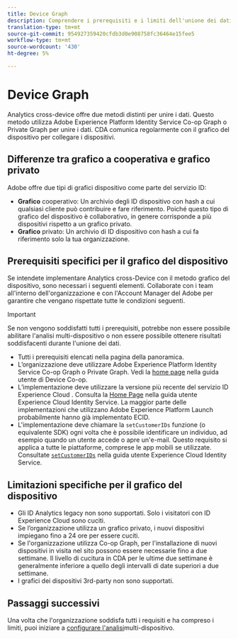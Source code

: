 ```yaml
---
title: Device Graph
description: Comprendere i prerequisiti e i limiti dell'unione dei dati utilizzando il grafico del dispositivo.
translation-type: tm+mt
source-git-commit: 954927359420cfdb3d0e908758fc36464e15fee5
workflow-type: tm+mt
source-wordcount: '430'
ht-degree: 5%

---
```



# Device Graph

Analytics cross-device offre due metodi distinti per unire i dati. Questo metodo utilizza Adobe Experience Platform Identity Service Co-op Graph o Private Graph per unire i dati. CDA comunica regolarmente con il grafico del dispositivo per collegare i dispositivi.

## Differenze tra grafico a cooperativa e grafico privato

 Adobe offre due tipi di grafici dispositivo come parte del servizio ID:

* **Grafico** cooperativo: Un archivio degli ID dispositivo con hash a cui qualsiasi cliente può contribuire e fare riferimento. Poiché questo tipo di grafico del dispositivo è collaborativo, in genere corrisponde a più dispositivi rispetto a un grafico privato.
* **Grafico** privato: Un archivio di ID dispositivo con hash a cui fa riferimento solo la tua organizzazione.

## Prerequisiti specifici per il grafico del dispositivo

Se intendete implementare Analytics cross-Device con il metodo grafico del dispositivo, sono necessari i seguenti elementi. Collaborate con i team all&#39;interno dell&#39;organizzazione e con l&#39;Account Manager del Adobe  per garantire che vengano rispettate tutte le condizioni seguenti.

>[!IMPORTANT]
>
>Se non vengono soddisfatti tutti i prerequisiti, potrebbe non essere possibile abilitare l&#39;analisi multi-dispositivo o non essere possibile ottenere risultati soddisfacenti durante l&#39;unione dei dati.

* Tutti i prerequisiti elencati nella pagina [](overview.md)della panoramica.
* L’organizzazione deve utilizzare Adobe Experience Platform Identity Service Co-op Graph o Private Graph. Vedi la [home page](https://docs.adobe.com/content/help/it-IT/device-co-op/using/home.html) nella guida utente di Device Co-op.
* L’implementazione deve utilizzare la versione più recente del servizio ID Experience Cloud . Consulta la [Home Page](https://docs.adobe.com/content/help/it-IT/id-service/using/home.html) nella guida utente  Experience Cloud Identity Service. La maggior parte delle implementazioni che utilizzano  Adobe Experience Platform Launch probabilmente hanno già implementato ECID.
* L&#39;implementazione deve chiamare la `setCustomerIDs` funzione (o equivalente SDK) ogni volta che è possibile identificare un individuo, ad esempio quando un utente accede o apre un&#39;e-mail. Questo requisito si applica a tutte le piattaforme, comprese le app mobili se utilizzate. Consultate [`setCustomerIDs`](https://docs.adobe.com/content/help/en/id-service/using/id-service-api/methods/setcustomerids.html) nella guida utente  Experience Cloud Identity Service.

## Limitazioni specifiche per il grafico del dispositivo

* Gli ID Analytics legacy non sono supportati. Solo i visitatori con  ID Experience Cloud sono cuciti.
* Se l’organizzazione utilizza un grafico privato, i nuovi dispositivi impiegano fino a 24 ore per essere cuciti.
* Se l&#39;organizzazione utilizza Co-op Graph, per l&#39;installazione di nuovi dispositivi in visita nel sito possono essere necessarie fino a due settimane. Il livello di cucitura in CDA per le ultime due settimane è generalmente inferiore a quello degli intervalli di date superiori a due settimane.
* I grafici dei dispositivi 3rd-party non sono supportati.

## Passaggi successivi

Una volta che l&#39;organizzazione soddisfa tutti i requisiti e ha compreso i limiti, puoi iniziare a [configurare l&#39;analisi](setup.md)multi-dispositivo.

